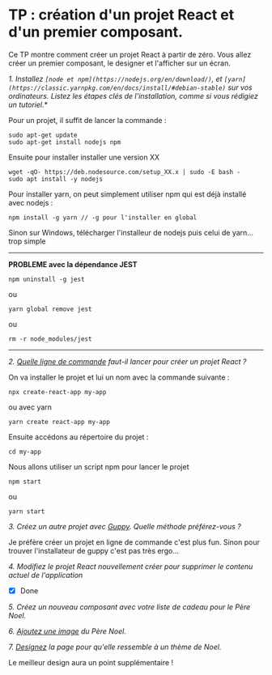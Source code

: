 # TP : création d'un projet React et d'un premier composant.

Ce TP montre comment créer un projet React à partir de zéro. Vous allez créer un premier composant, le designer et l'afficher sur un écran.


*1. Installez `[node et npm](https://nodejs.org/en/download/)`, et `[yarn](https://classic.yarnpkg.com/en/docs/install/#debian-stable)` sur vos ordinateurs. Listez les étapes clés de l'installation, comme si vous rédigiez un tutoriel.**

Pour un projet, il suffit de lancer la commande :
```
sudo apt-get update
sudo apt-get install nodejs npm
```
Ensuite pour installer installer une version XX
```
wget -qO- https://deb.nodesource.com/setup_XX.x | sudo -E bash -
sudo apt install -y nodejs
```

Pour installer yarn, on peut simplement utiliser npm qui est déjà installé avec nodejs :
```
npm install -g yarn // -g pour l'installer en global
```

Sinon sur Windows, télécharger l'installeur de nodejs puis celui de yarn... trop simple

___

**PROBLEME avec la dépendance JEST**
```
npm uninstall -g jest
```
ou
```
yarn global remove jest
```
ou
```
rm -r node_modules/jest
```
____

*2. [Quelle ligne de commande](https://github.com/facebook/create-react-app) faut-il lancer pour créer un projet React ?*

On va installer le projet et lui un nom avec la commande suivante :
```
npx create-react-app my-app
```
ou avec yarn
```
yarn create react-app my-app
```
Ensuite accédons au répertoire du projet :
```
cd my-app
```
Nous allons utiliser un script npm pour lancer le projet
```
npm start
```
ou
```
yarn start
```

*3. Créez un autre projet avec [Guppy](https://github.com/joshwcomeau/guppy). Quelle méthode préférez-vous ?*

Je préfère créer un projet en ligne de commande c'est plus fun. Sinon pour trouver l'installateur de guppy c'est pas très ergo...

*4. Modifiez le projet React nouvellement créer pour supprimer le contenu actuel de l'application*

- [x] Done

*5. Créez un nouveau composant avec votre liste de cadeau pour le Père Noel.*

*6. [Ajoutez une image](https://create-react-app.dev/docs/adding-images-fonts-and-files/) du Père Noel.*

*7. [Designez](https://create-react-app.dev/docs/adding-a-stylesheet) la page pour qu'elle ressemble à un thème de Noel.*

Le meilleur design aura un point supplémentaire !
